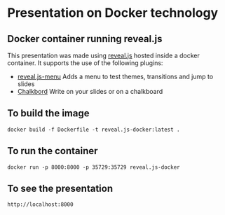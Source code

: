 # Presentation on Docker technology

## Docker container running reveal.js

This presentation was made using [reveal.js](https://github.com/hakimel/reveal.js/) hosted inside a docker container.
It supports the use of the following plugins:

* [reveal.js-menu](https://github.com/denehyg/reveal.js-menu) Adds a menu to
  test themes, transitions and jump to slides
* [Chalkbord](https://github.com/rajgoel/reveal.js-plugins/tree/master/chalkboard)
  Write on your slides or on a chalkboard


## To build the image

```
docker build -f Dockerfile -t reveal.js-docker:latest .
```

## To run the container

```
docker run -p 8000:8000 -p 35729:35729 reveal.js-docker
```
## To see the presentation

```
http://localhost:8000
```
